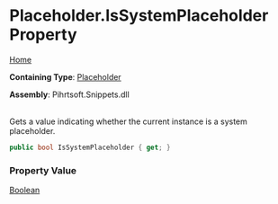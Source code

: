 # Placeholder\.IsSystemPlaceholder Property

[Home](../../../../README.md)

**Containing Type**: [Placeholder](../README.md)

**Assembly**: Pihrtsoft\.Snippets\.dll

\
Gets a value indicating whether the current instance is a system placeholder\.

```csharp
public bool IsSystemPlaceholder { get; }
```

### Property Value

[Boolean](https://docs.microsoft.com/en-us/dotnet/api/system.boolean)

